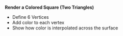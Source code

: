 **Render a Colored Square (Two Triangles)**
- Define 6 Vertices
- Add color to each vertex
- Show how color is interpolated across the surface
